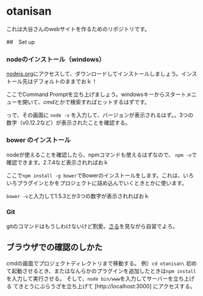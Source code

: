 # otanisan
これは大谷さんのwebサイトを作るためのリポジトリです。

##　Set up
### nodeのインストール（windows）

[nodejs.org]( https://nodejs.org/en/ )にアクセスして、ダウンロードしてインストールしましょう。インストール先はデフォルトのままでおｋ！

ここでCommand Promptを立ち上げましょう。windowsキーからスタートメニューを開いて、*cmd*とかで検索すればヒットするはずです。

っで、その画面に
`` node -v ``
を入力して、バージョンが表示されるはず。。3つの数字（v0.12.2など）が表示されたことを確認する。

### bower のインストール
nodeが使えることを確認したら、npmコマンドも使えるはずなので、 ``npm -v``で確認できます。2.7.4など表示されればおｋ

ここで``npm install -g bower``でBowerのインストールをします。これは、いろいろプラグインとかをプロジェクトに詰め込んでいくときとかに使います。

``bower -v``と入力して1.5.3とか3つの数字が表示されればおｋ

### Git
gitのコマンドはもうしわけないけど割愛。[さる](http://www.backlog.jp/git-guide/)を見ながら自習でよろ。

## ブラウザでの確認のしかた
cmdの画面でプロジェクトディレクトリまで移動する。
例）``cd otanisan\``
初めて起動させるとき、またはなんらかのプラグインを追加したときは``npm install``を入力して実行させる。
そして、``node bin/www``を入力してサーバーを立ち上げる
てきとうにぶらうざを立ち上げて [http://localhost:3000] にアクセスする。
